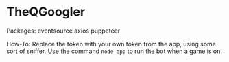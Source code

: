 # TheQGoogler

Packages: 
eventsource
axios
puppeteer

How-To: Replace the token with your own token from the app, using some sort of sniffer. Use the command ```node app``` to run the bot when a game is on.
